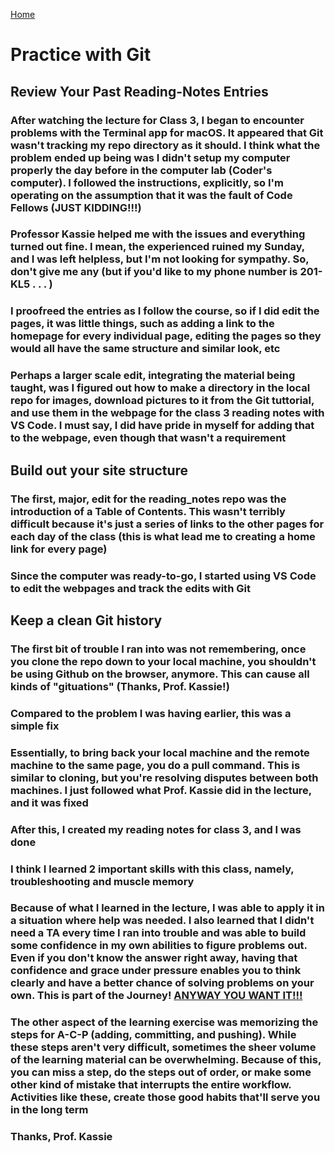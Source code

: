 [Home](https://pgmorales76.github.io/reading_notes/)

# Practice with Git

## Review Your Past Reading-Notes Entries

### After watching the lecture for Class 3, I began to encounter problems with the Terminal app for macOS. It appeared that Git wasn't tracking my repo directory as it should. I think what the problem ended up being was I didn't setup my computer properly the day before in the computer lab (Coder's computer). I followed the instructions, explicitly, so I'm operating on the assumption that it was the fault of Code Fellows (JUST KIDDING!!!)

### Professor Kassie helped me with the issues and everything turned out fine. I mean, the experienced ruined my Sunday, and I was left helpless, but I'm not looking for sympathy. So, don't give me any (but if you'd like to my phone number is 201-KL5 . . . )

### I proofreed the entries as I follow the course, so if I did edit the pages, it was little things, such as adding a link to the homepage for every individual page, editing the pages so they would all have the same structure and similar look, etc

### Perhaps a larger scale edit, integrating the material being taught, was I figured out how to make a directory in the local repo for images, download pictures to it from the Git tuttorial, and use them in the webpage for the class 3 reading notes with VS Code. I must say, I did have pride in myself for adding that to the webpage, even though that wasn't a requirement

## Build out your site structure

### The first, major, edit for the reading_notes repo was the introduction of a Table of Contents. This wasn't terribly difficult because it's just a series of links to the other pages for each day of the class (this is what lead me to creating a home link for every page)

### Since the computer was ready-to-go, I started using VS Code to edit the webpages and track the edits with Git

## Keep a clean Git history

### The first bit of trouble I ran into was not remembering, once you clone the repo down to your local machine, you shouldn't be using Github on the browser, anymore. This can cause all kinds of "gituations" (Thanks, Prof. Kassie!)

### Compared to the problem I was having earlier, this was a simple fix

### Essentially, to bring back your local machine and the remote machine to the same page, you do a pull command. This is similar to cloning, but you're resolving disputes between both machines. I just followed what Prof. Kassie did in the lecture, and it was fixed

### After this, I created my reading notes for class 3, and I was done

### I think I learned 2 important skills with this class, namely, troubleshooting and muscle memory

### Because of what I learned in the lecture, I was able to apply it in a situation where help was needed. I also learned that I didn't need a TA every time I ran into trouble and was able to build some confidence in my own abilities to figure problems out. Even if you don't know the answer right away, having that confidence and grace under pressure enables you to think clearly and have a better chance of solving problems on your own. This is part of the Journey! [ANYWAY YOU WANT IT!!!](https://www.youtube.com/watch?v=3YTizJcKUlE)

### The other aspect of the learning exercise was memorizing the steps for A-C-P (adding, committing, and pushing). While these steps aren't very difficult, sometimes the sheer volume of the learning material can be overwhelming. Because of this, you can miss a step, do the steps out of order, or make some other kind of mistake that interrupts the entire workflow. Activities like these, create those good habits that'll serve you in the long term

### Thanks, Prof. Kassie
